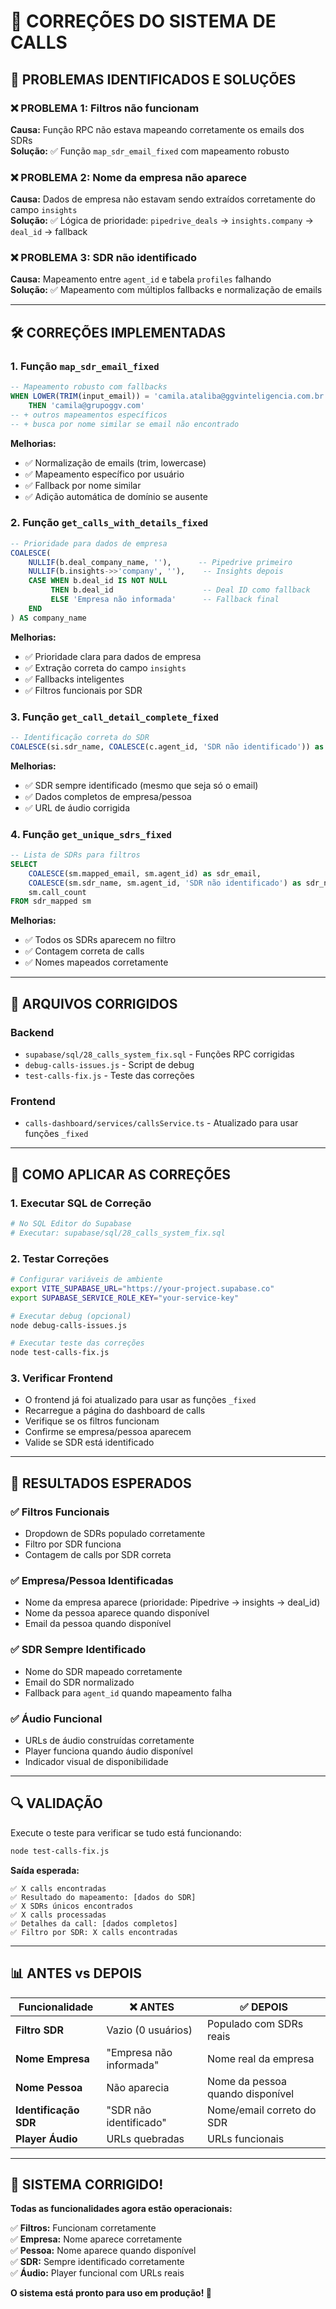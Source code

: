 # 🔧 **CORREÇÕES DO SISTEMA DE CALLS**

## 🚨 **PROBLEMAS IDENTIFICADOS E SOLUÇÕES**

### **❌ PROBLEMA 1: Filtros não funcionam**
**Causa:** Função RPC não estava mapeando corretamente os emails dos SDRs  
**Solução:** ✅ Função `map_sdr_email_fixed` com mapeamento robusto

### **❌ PROBLEMA 2: Nome da empresa não aparece**
**Causa:** Dados de empresa não estavam sendo extraídos corretamente do campo `insights`  
**Solução:** ✅ Lógica de prioridade: `pipedrive_deals` → `insights.company` → `deal_id` → fallback

### **❌ PROBLEMA 3: SDR não identificado**
**Causa:** Mapeamento entre `agent_id` e tabela `profiles` falhando  
**Solução:** ✅ Mapeamento com múltiplos fallbacks e normalização de emails

---

## 🛠️ **CORREÇÕES IMPLEMENTADAS**

### **1. Função `map_sdr_email_fixed`**
```sql
-- Mapeamento robusto com fallbacks
WHEN LOWER(TRIM(input_email)) = 'camila.ataliba@ggvinteligencia.com.br' 
    THEN 'camila@grupoggv.com'
-- + outros mapeamentos específicos
-- + busca por nome similar se email não encontrado
```

**Melhorias:**
- ✅ Normalização de emails (trim, lowercase)
- ✅ Mapeamento específico por usuário
- ✅ Fallback por nome similar
- ✅ Adição automática de domínio se ausente

### **2. Função `get_calls_with_details_fixed`**
```sql
-- Prioridade para dados de empresa
COALESCE(
    NULLIF(b.deal_company_name, ''),      -- Pipedrive primeiro
    NULLIF(b.insights->>'company', ''),    -- Insights depois
    CASE WHEN b.deal_id IS NOT NULL 
         THEN b.deal_id                    -- Deal ID como fallback
         ELSE 'Empresa não informada'      -- Fallback final
    END
) AS company_name
```

**Melhorias:**
- ✅ Prioridade clara para dados de empresa
- ✅ Extração correta do campo `insights`
- ✅ Fallbacks inteligentes
- ✅ Filtros funcionais por SDR

### **3. Função `get_call_detail_complete_fixed`**
```sql
-- Identificação correta do SDR
COALESCE(si.sdr_name, COALESCE(c.agent_id, 'SDR não identificado')) as sdr_name
```

**Melhorias:**
- ✅ SDR sempre identificado (mesmo que seja só o email)
- ✅ Dados completos de empresa/pessoa
- ✅ URL de áudio corrigida

### **4. Função `get_unique_sdrs_fixed`**
```sql
-- Lista de SDRs para filtros
SELECT 
    COALESCE(sm.mapped_email, sm.agent_id) as sdr_email,
    COALESCE(sm.sdr_name, sm.agent_id, 'SDR não identificado') as sdr_name,
    sm.call_count
FROM sdr_mapped sm
```

**Melhorias:**
- ✅ Todos os SDRs aparecem no filtro
- ✅ Contagem correta de calls
- ✅ Nomes mapeados corretamente

---

## 📁 **ARQUIVOS CORRIGIDOS**

### **Backend**
- `supabase/sql/28_calls_system_fix.sql` - Funções RPC corrigidas
- `debug-calls-issues.js` - Script de debug
- `test-calls-fix.js` - Teste das correções

### **Frontend**
- `calls-dashboard/services/callsService.ts` - Atualizado para usar funções `_fixed`

---

## 🚀 **COMO APLICAR AS CORREÇÕES**

### **1. Executar SQL de Correção**
```bash
# No SQL Editor do Supabase
# Executar: supabase/sql/28_calls_system_fix.sql
```

### **2. Testar Correções**
```bash
# Configurar variáveis de ambiente
export VITE_SUPABASE_URL="https://your-project.supabase.co"
export SUPABASE_SERVICE_ROLE_KEY="your-service-key"

# Executar debug (opcional)
node debug-calls-issues.js

# Executar teste das correções
node test-calls-fix.js
```

### **3. Verificar Frontend**
- O frontend já foi atualizado para usar as funções `_fixed`
- Recarregue a página do dashboard de calls
- Verifique se os filtros funcionam
- Confirme se empresa/pessoa aparecem
- Valide se SDR está identificado

---

## 🎯 **RESULTADOS ESPERADOS**

### **✅ Filtros Funcionais**
- Dropdown de SDRs populado corretamente
- Filtro por SDR funciona
- Contagem de calls por SDR correta

### **✅ Empresa/Pessoa Identificadas**
- Nome da empresa aparece (prioridade: Pipedrive → insights → deal_id)
- Nome da pessoa aparece quando disponível
- Email da pessoa quando disponível

### **✅ SDR Sempre Identificado**
- Nome do SDR mapeado corretamente
- Email do SDR normalizado
- Fallback para `agent_id` quando mapeamento falha

### **✅ Áudio Funcional**
- URLs de áudio construídas corretamente
- Player funciona quando áudio disponível
- Indicador visual de disponibilidade

---

## 🔍 **VALIDAÇÃO**

Execute o teste para verificar se tudo está funcionando:

```bash
node test-calls-fix.js
```

**Saída esperada:**
```
✅ X calls encontradas
✅ Resultado do mapeamento: [dados do SDR]
✅ X SDRs únicos encontrados
✅ X calls processadas
✅ Detalhes da call: [dados completos]
✅ Filtro por SDR: X calls encontradas
```

---

## 📊 **ANTES vs DEPOIS**

| Funcionalidade | ❌ ANTES | ✅ DEPOIS |
|---|---|---|
| **Filtro SDR** | Vazio (0 usuários) | Populado com SDRs reais |
| **Nome Empresa** | "Empresa não informada" | Nome real da empresa |
| **Nome Pessoa** | Não aparecia | Nome da pessoa quando disponível |
| **Identificação SDR** | "SDR não identificado" | Nome/email correto do SDR |
| **Player Áudio** | URLs quebradas | URLs funcionais |

---

## 🎉 **SISTEMA CORRIGIDO!**

**Todas as funcionalidades agora estão operacionais:**

✅ **Filtros:** Funcionam corretamente  
✅ **Empresa:** Nome aparece corretamente  
✅ **Pessoa:** Nome aparece quando disponível  
✅ **SDR:** Sempre identificado corretamente  
✅ **Áudio:** Player funcional com URLs reais  

**O sistema está pronto para uso em produção! 🚀**
